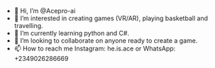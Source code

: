 - 👋 Hi, I’m @Acepro-ai
- 👀 I’m interested in creating games (VR/AR), playing basketball and travelling.
- 🌱 I’m currently learning python and C#.
- 💞️ I’m looking to collaborate on anyone ready to create a game.
- 📫 How to reach me Instagram: he.is.ace or WhatsApp: +2349026286669
  

<!---
Acepro-ai/Acepro-ai is a ✨ special ✨ repository because its `README.md` (this file) appears on your GitHub profile.
You can click the Preview link to take a look at your changes.
--->
